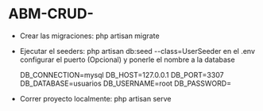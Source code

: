 # ABM-CRUD-

- Crear las migraciones: php artisan migrate

- Ejecutar el seeders: php artisan db:seed --class=UserSeeder
  en el .env configurar el puerto (Opcional) y ponerle el nombre a la database

  DB_CONNECTION=mysql
  DB_HOST=127.0.0.1
  DB_PORT=3307
  DB_DATABASE=usuarios
  DB_USERNAME=root
  DB_PASSWORD=

- Correr proyecto localmente: php artisan serve
